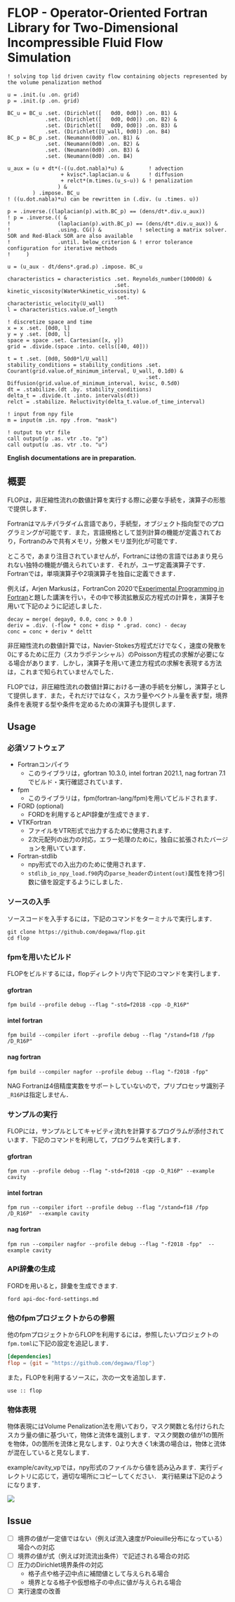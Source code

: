 # FLOP - Operator-Oriented Fortran Library for Two-Dimensional Incompressible Fluid Flow Simulation

```Fortran
! solving top lid driven cavity flow containing objects represented by the volume penalization method

u = .init.(u .on. grid)
p = .init.(p .on. grid)

BC_u = BC_u .set. (Dirichlet([   0d0, 0d0]) .on. B1) &
            .set. (Dirichlet([   0d0, 0d0]) .on. B2) &
            .set. (Dirichlet([   0d0, 0d0]) .on. B3) &
            .set. (Dirichlet([U_wall, 0d0]) .on. B4)
BC_p = BC_p .set. (Neumann(0d0) .on. B1) &
            .set. (Neumann(0d0) .on. B2) &
            .set. (Neumann(0d0) .on. B3) &
            .set. (Neumann(0d0) .on. B4)

u_aux = (u + dt*(-((u.dot.nabla)*u) &        ! advection
                 + kvisc*.laplacian.u &      ! diffusion
                 + relct*(m.times.(u_s-u)) & ! penalization
                ) &
        ) .impose. BC_u
! ((u.dot.nabla)*u) can be rewritten in (.div. (u .times. u))

p = .inverse.((laplacian(p).with.BC_p) == (dens/dt*.div.u_aux))
! p = .inverse.(( &
!               (laplacian(p).with.BC_p) == (dens/dt*.div.u_aux)) &
!               .using. CG() &            ! selecting a matrix solver. SOR and Red-Black SOR are also available
!               .until. below_criterion & ! error tolerance configuration for iterative methods
!     )

u = (u_aux - dt/dens*.grad.p) .impose. BC_u
```

```Fortran
characteristics = characteristics .set. Reynolds_number(1000d0) &
                                  .set. kinetic_viscosity(Water%kinetic_viscosity) &
                                  .set. characteristic_velocity(U_wall)
l = characteristics.value.of_length

! discretize space and time
x = x .set. [0d0, l]
y = y .set. [0d0, l]
space = space .set. Cartesian([x, y])
grid = .divide.(space .into. cells([40, 40]))

t = t .set. [0d0, 50d0*l/U_wall]
stability_conditions = stability_conditions .set. Courant(grid.value.of_minimum_interval, U_wall, 0.1d0) &
                                            .set. Diffusion(grid.value.of_minimum_interval, kvisc, 0.5d0)
dt = .stabilize.(dt .by. stability_conditions)
delta_t = .divide.(t .into. intervals(dt))
relct = .stabilize. Reluctivity(delta_t.value.of_time_interval)
```

```Fortran
! input from npy file
m = input(m .in. npy .from. "mask")

! output to vtr file
call output(p .as. vtr .to. "p")
call output(u .as. vtr .to. "u")
```

**English documentations are in preparation.**

## 概要
FLOPは，非圧縮性流れの数値計算を実行する際に必要な手続を，演算子の形態で提供します．

Fortranはマルチパラダイム言語であり，手続型，オブジェクト指向型でのプログラミングが可能です．また，言語規格として並列計算の機能が定義されており，Fortranのみで共有メモリ，分散メモリ並列化が可能です．

ところで，あまり注目されていませんが，Fortranには他の言語ではあまり見られない独特の機能が備えられています．それが，ユーザ定義演算子です．Fortranでは，単項演算子や2項演算子を独自に定義できます．

例えば，Arjen Markusは，FortranCon 2020で[Experimental Programming in Fortran](https://tcevents.chem.uzh.ch/event/12/contributions/54/)と題した講演を行い，その中で移流拡散反応方程式の計算を，演算子を用いて下記のように記述しました．

```Fortran
decay = merge( degay0, 0.0, conc > 0.0 )
deriv = .div. (-flow * conc + disp * .grad. conc) - decay
conc = conc + deriv * deltt
```

非圧縮性流れの数値計算では，Navier-Stokes方程式だけでなく，速度の発散を0にするために圧力（スカラポテンシャル）のPoisson方程式の求解が必要になる場合があります．しかし，演算子を用いて連立方程式の求解を表現する方法は，これまで知られていませんでした．

FLOPでは，非圧縮性流れの数値計算における一連の手続を分解し，演算子として提供します．また，それだけではなく，スカラ量やベクトル量を表す型，境界条件を表現する型や条件を定めるための演算子も提供します．

## Usage
### 必須ソフトウェア
- Fortranコンパイラ
    - このライブラリは，gfortran 10.3.0, intel fortran 2021.1, nag fortran 7.1でビルド・実行確認されています．
- fpm
    - このライブラリは，fpm(fortran-lang/fpm)を用いてビルドされます．
- FORD (optional)
    - FORDを利用するとAPI辞彙が生成できます．
- VTKFortran
    - ファイルをVTR形式で出力するために使用されます．
    - 2次元配列の出力の対応，エラー処理のために，独自に拡張されたバージョンを用いています．
- Fortran-stdlib
    - npy形式での入出力のために使用されます．
    - `stdlib_io_npy_load.f90`内の`parse_header`の`intent(out)`属性を持つ引数に値を設定するようにしました．

### ソースの入手
ソースコードを入手するには，下記のコマンドをターミナルで実行します．

```console
git clone https://github.com/degawa/flop.git
cd flop
```

### fpmを用いたビルド
FLOPをビルドするには，flopディレクトリ内で下記のコマンドを実行します．

#### gfortran
```console
fpm build --profile debug --flag "-std=f2018 -cpp -D_R16P"
```
#### intel fortran
```console
fpm build --compiler ifort --profile debug --flag "/stand=f18 /fpp /D_R16P"
```
#### nag fortran
```console
fpm build --compiler nagfor --profile debug --flag "-f2018 -fpp"
```
NAG Fortranは4倍精度実数をサポートしていないので，プリプロセッサ識別子`_R16P`は指定しません．

### サンプルの実行
FLOPには，サンプルとしてキャビティ流れを計算するプログラムが添付されています．下記のコマンドを利用して，プログラムを実行します．

#### gfortran
```console
fpm run --profile debug --flag "-std=f2018 -cpp -D_R16P" --example cavity
```
#### intel fortran
```console
fpm run --compiler ifort --profile debug --flag "/stand=f18 /fpp /D_R16P"  --example cavity
```
#### nag fortran
```console
fpm run --compiler nagfor --profile debug --flag "-f2018 -fpp"  --example cavity
```

### API辞彙の生成
FORDを用いると，辞彙を生成できます.

```console
ford api-doc-ford-settings.md
```

### 他のfpmプロジェクトからの参照
他のfpmプロジェクトからFLOPを利用するには，参照したいプロジェクトの`fpm.toml`に下記の設定を追記します．

```toml
[dependencies]
flop = {git = "https://github.com/degawa/flop"}
```

また，FLOPを利用するソースに，次の一文を追加します．
```Fortran
use :: flop
```

### 物体表現
物体表現にはVolume Penalization法を用いており，マスク関数と名付けられたスカラ量の値に基づいて，物体と流体を識別します．マスク関数の値が1の箇所を物体，0の箇所を流体と見なします．0より大きく1未満の場合は，物体と流体が混在していると見なします．

example/cavity_vpでは，npy形式のファイルから値を読み込みます．実行ディレクトリに応じて，適切な場所にコピーしてください．
実行結果は下記のようになります．

![](example/cavity_vp/cavity_vp.png)

## Issue
- [ ] 境界の値が一定値ではない（例えば流入速度がPoieuille分布になっている）場合への対応
- [ ] 境界の値が式（例えば対流流出条件）で記述される場合の対応
- [ ] 圧力のDirichlet境界条件の対応
    - 格子点や格子辺中点に補間値として与えられる場合
    - 境界となる格子や仮想格子の中点に値が与えられる場合
- [ ] 実行速度の改善